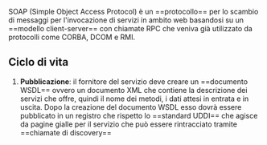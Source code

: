 SOAP (Simple Object Access Protocol) è un ==protocollo== per lo scambio di messaggi per l'invocazione di servizi in ambito web basandosi su un ==modello client-server== con chiamate RPC che veniva già utilizzato da protocolli come CORBA, DCOM e RMI.
## Ciclo di vita
1. **Pubblicazione**: il fornitore del servizio deve creare un ==documento WSDL== ovvero un documento XML che contiene la descrizione dei servizi che offre, quindi il nome dei metodi, i dati attesi in entrata e in uscita. Dopo la creazione del documento WSDL esso dovrà essere pubblicato in un registro che rispetto lo ==standard UDDI== che agisce da pagine gialle per il servizio che può essere rintracciato tramite ==chiamate di discovery==